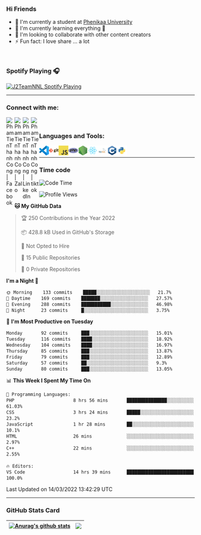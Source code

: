 ### Hi Friends

- 🔭 I'm currently a student at [Phenikaa University]
- 🌱 I'm currently learning everything 🤣
- 👯 I'm looking to collaborate with other content creators
- ⚡ Fun fact: I love share ... a lot

<br />

### Spotify Playing 🎧
[<img src="https://spotify-playing-git-master.j2teamnnl.vercel.app/api/spotify-playing" alt="J2TeamNNL Spotify Playing" width="350" />](https://open.spotify.com/user/31bvg3wront7ddphslihvvtofufa)

<!-- [<img src="https://becongspotify-git-master.phamtienthanhcong.vercel.app/api/spotify-playing" alt="Spotify Now Playing" width="350" />] -->

---


### Connect with me:
[<img align="left" alt="PhamTienThanhCong | Facebook" width="22px" src="https://upload.wikimedia.org/wikipedia/commons/thumb/1/16/Facebook-icon-1.png/640px-Facebook-icon-1.png" />][facebook]
[<img align="left" alt="PhamTienThanhCong | Zalo" width="22px" src="https://www.anphatpc.com.vn/template/anphat_2020v2/images/icon-zalo.jpg" />][zalo]
[<img align="left" alt="PhamTienThanhCong | LinkedIn" width="22px" src="https://cdn3.iconfinder.com/data/icons/inficons/512/linkedin.png" />][linkedin]
[<img align="left" alt="PhamTienThanhCong | tiktok" width="22px" src="https://cdn.worldvectorlogo.com/logos/tiktok-logo.svg" />][tiktok]

<br />

### Languages and Tools:

<img align="left" alt="Visual Studio Code" width="26px" src="https://raw.githubusercontent.com/github/explore/80688e429a7d4ef2fca1e82350fe8e3517d3494d/topics/visual-studio-code/visual-studio-code.png" />
<img align="left" alt="git" width="26px" src="https://raw.githubusercontent.com/github/explore/80688e429a7d4ef2fca1e82350fe8e3517d3494d/topics/git/git.png" hrep/>

[<img align="left" alt="JavaScript" width="26px" src="https://raw.githubusercontent.com/github/explore/80688e429a7d4ef2fca1e82350fe8e3517d3494d/topics/javascript/javascript.png" />][min project]
[<img align="left" alt="php" width="26px" src="https://raw.githubusercontent.com/github/explore/80688e429a7d4ef2fca1e82350fe8e3517d3494d/topics/php/php.png" />][web]
[<img align="left" alt="nodejs" width="26px" src="https://raw.githubusercontent.com/github/explore/80688e429a7d4ef2fca1e82350fe8e3517d3494d/topics/nodejs/nodejs.png" />][web]
[<img align="left" alt="react" width="26px" src="https://raw.githubusercontent.com/github/explore/80688e429a7d4ef2fca1e82350fe8e3517d3494d/topics/react/react.png" />][web]

<img align="left" alt="mysql" width="26px" src="https://raw.githubusercontent.com/github/explore/80688e429a7d4ef2fca1e82350fe8e3517d3494d/topics/mysql/mysql.png" />

[<img align="left" alt="cpp c" width="26px" src="https://raw.githubusercontent.com/github/explore/80688e429a7d4ef2fca1e82350fe8e3517d3494d/topics/cpp/cpp.png" />][c and cpp]
[<img align="left" alt="python" width="26px" src="https://raw.githubusercontent.com/github/explore/80688e429a7d4ef2fca1e82350fe8e3517d3494d/topics/python/python.png" />][python]

<br />

---

### Time code

<!--START_SECTION:waka-->
![Code Time](http://img.shields.io/badge/Code%20Time-176%20hrs%208%20mins-blue)

![Profile Views](http://img.shields.io/badge/Profile%20Views-93-blue)

**🐱 My GitHub Data** 

> 🏆 250 Contributions in the Year 2022
 > 
> 📦 428.8 kB Used in GitHub's Storage 
 > 
> 🚫 Not Opted to Hire
 > 
> 📜 15 Public Repositories 
 > 
> 🔑 0 Private Repositories  
 > 
**I'm a Night 🦉** 

```text
🌞 Morning    133 commits    █████░░░░░░░░░░░░░░░░░░░░   21.7% 
🌆 Daytime    169 commits    ███████░░░░░░░░░░░░░░░░░░   27.57% 
🌃 Evening    288 commits    ███████████░░░░░░░░░░░░░░   46.98% 
🌙 Night      23 commits     █░░░░░░░░░░░░░░░░░░░░░░░░   3.75%

```
📅 **I'm Most Productive on Tuesday** 

```text
Monday       92 commits     ███░░░░░░░░░░░░░░░░░░░░░░   15.01% 
Tuesday      116 commits    ████░░░░░░░░░░░░░░░░░░░░░   18.92% 
Wednesday    104 commits    ████░░░░░░░░░░░░░░░░░░░░░   16.97% 
Thursday     85 commits     ███░░░░░░░░░░░░░░░░░░░░░░   13.87% 
Friday       79 commits     ███░░░░░░░░░░░░░░░░░░░░░░   12.89% 
Saturday     57 commits     ██░░░░░░░░░░░░░░░░░░░░░░░   9.3% 
Sunday       80 commits     ███░░░░░░░░░░░░░░░░░░░░░░   13.05%

```


📊 **This Week I Spent My Time On** 

```text
💬 Programming Languages: 
PHP                      8 hrs 56 mins       ███████████████░░░░░░░░░░   61.03% 
CSS                      3 hrs 24 mins       █████░░░░░░░░░░░░░░░░░░░░   23.2% 
JavaScript               1 hr 28 mins        ██░░░░░░░░░░░░░░░░░░░░░░░   10.1% 
HTML                     26 mins             ░░░░░░░░░░░░░░░░░░░░░░░░░   2.97% 
C++                      22 mins             ░░░░░░░░░░░░░░░░░░░░░░░░░   2.55%

🔥 Editors: 
VS Code                  14 hrs 39 mins      █████████████████████████   100.0%

```


 Last Updated on 14/03/2022 13:42:29 UTC
<!--END_SECTION:waka-->

---

### GitHub Stats Card

| <a href="https://github.com/phamtienthanhcong"><img align="center" src="https://github-readme-stats.vercel.app/api?username=PhamTienThanhCong&show_icons=true&include_all_commits=true&theme=buefy&hide_border=true&theme=ocean_dark" alt="Anurag's github stats" /></a> | <a href="https://github.com/phamtienthanhcong"><img align="center" src="https://github-readme-stats.vercel.app/api/top-langs/?username=PhamTienThanhCong&layout=compact&theme=buefy&hide_border=true&theme=ocean_dark" /></a> |
| ------------- | ------------- |

[Phenikaa University]: https://phenikaa-uni.edu.vn/vi
[facebook]: https://www.facebook.com/phamtienthanhcong
[linkedin]: https://linkedin.com/in/phamtienthanhcong
[zalo]: https://zalo.me/0396396332
[tiktok]: https://www.tiktok.com/@phamtienthanhcong
[web]: https://github.com/PhamTienThanhCong/web_dev
[min project]: https://github.com/PhamTienThanhCong/Project-Of-Web
[c and cpp]: https://github.com/PhamTienThanhCong/Code_C_and_Cpro
[python]: https://github.com/PhamTienThanhCong/Python_beginer
